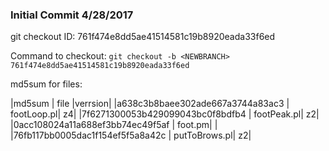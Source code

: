 ### Initial Commit 4/28/2017

git checkout ID: 761f474e8dd5ae41514581c19b8920eada33f6ed

Command to checkout: `git checkout -b <NEWBRANCH> 761f474e8dd5ae41514581c19b8920eada33f6ed`

md5sum for files:

|md5sum | file |verrsion|
|a638c3b8baee302ade667a3744a83ac3 | footLoop.pl| z4|
|7f6271300053b429099043bc0f8bdfb4 | footPeak.pl| z2|
|0acc108024a11a688ef3bb74ec49f5af | foot.pm| |
|76fb117bb0005dac1f154ef5f5a8a42c | putToBrows.pl| z2|



